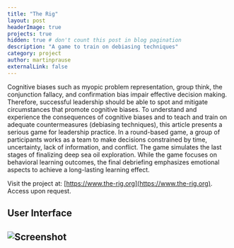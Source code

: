 ```yaml
---
title: "The Rig"
layout: post
headerImage: true
projects: true
hidden: true # don't count this post in blog pagination
description: "A game to train on debiasing techniques"
category: project
author: martinprause
externalLink: false
---
```



Cognitive biases such as myopic problem representation, group think, the conjunction fallacy, and confirmation bias impair effective decision making. Therefore, successful leadership should be able to spot and mitigate circumstances that promote cognitive biases. To understand and experience the consequences of cognitive biases and to teach and train on adequate countermeasures (debiasing techniques), this article presents a serious game for leadership practice. In a round-based game, a group of participants works as a team to make decisions constrained by time, uncertainty, lack of information, and conflict. The game simulates the last stages of finalizing deep sea oil exploration. While the game focuses on behavioral learning outcomes, the final debriefing emphasizes emotional aspects to achieve a long-lasting learning effect.

Visit the project at: [https://www.the-rig.org](https://www.the-rig.org). Access upon request.

## User Interface

![Screenshot](https://martinprause.github.io/blog/assets/images/rig.jpg)
---
